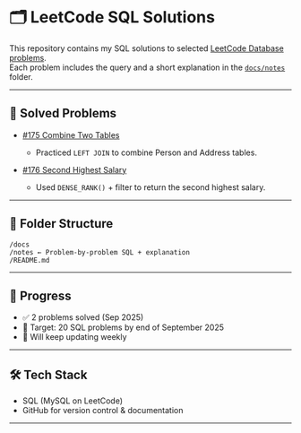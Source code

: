 # 🗂️ LeetCode SQL Solutions

This repository contains my SQL solutions to selected [LeetCode Database problems](https://leetcode.com/problemset/database/).  
Each problem includes the query and a short explanation in the [`docs/notes`](./docs/notes) folder.

---

## 📖 Solved Problems

- [#175 Combine Two Tables](docs/notes/175_combine_two_tables.md)  
  - Practiced `LEFT JOIN` to combine Person and Address tables.  

- [#176 Second Highest Salary](docs/notes/176_second_highest_salary.md)  
  - Used `DENSE_RANK()` + filter to return the second highest salary.  

---

## 📝 Folder Structure
```
/docs
/notes ← Problem-by-problem SQL + explanation
/README.md
```

--- 
## 🚀 Progress

- ✅ 2 problems solved (Sep 2025)  
- 🎯 Target: 20 SQL problems by end of September 2025  
- 🔄 Will keep updating weekly  

---

## 🛠 Tech Stack

- SQL (MySQL on LeetCode)  
- GitHub for version control & documentation  

---